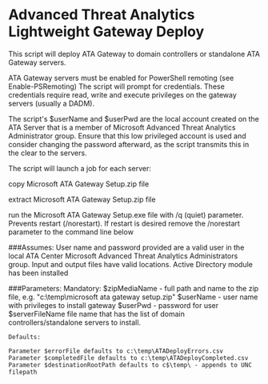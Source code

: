 # Advanced Threat Analytics Lightweight Gateway Deploy
This script will deploy ATA Gateway to domain controllers or standalone ATA Gateway servers.

ATA Gateway servers must be enabled for PowerShell remoting (see Enable-PSRemoting)
The script will prompt for credentials.  These credentials require read, write and execute privileges on the gateway servers (usually a DADM).

The script's $userName and $userPwd are the local account created on the ATA Server that is a member of Microsoft Advanced Threat Analytics Administrator group. 
Ensure that this low privileged account is used and consider changing the password afterward, as the script transmits this in the clear to the servers.

The script will launch a job for each server:

copy Microsoft ATA Gateway Setup.zip file 

extract Microsoft ATA Gateway Setup.zip file 

run the Microsoft ATA Gateway Setup.exe file with /q (quiet) parameter. Prevents restart (/norestart).  If restart is desired remove the /norestart parameter to the command line below

###Assumes: 
User name and password provided are a valid user in the local ATA Center Microsoft Advanced Threat Analytics Administrators group.
Input and output files have valid locations.
Active Directory module has been installed

###Parameters:
    Mandatory:
    $zipMediaName - full path and name to the zip file, e.g. "c:\temp\microsoft ata gateway setup.zip"
    $userName - user name with privileges to install gateway
    $userPwd - password for user
    $serverFileName file name that has the list of domain controllers/standalone servers to install. 
   
    Defaults:
    
    Parameter $errorFile defaults to c:\temp\ATADeployErrors.csv
    Parameter $completedFile defaults to c:\temp\ATADeployCompleted.csv
    Parameter $destinationRootPath defaults to c$\temp\ - appends to UNC filepath
